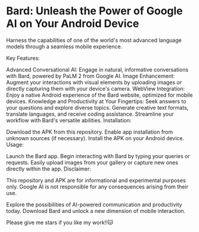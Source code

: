 # Bard: Unleash the Power of Google AI on Your Android Device

Harness the capabilities of one of the world's most advanced language models through a seamless mobile experience.

Key Features:

Advanced Conversational AI: Engage in natural, informative conversations with Bard, powered by PaLM 2 from Google AI.
Image Enhancement: Augment your interactions with visual elements by uploading images or directly capturing them with your device's camera.
WebView Integration: Enjoy a native Android experience of the Bard website, optimized for mobile devices.
Knowledge and Productivity at Your Fingertips:
Seek answers to your questions and explore diverse topics.
Generate creative text formats, translate languages, and receive coding assistance.
Streamline your workflow with Bard's versatile abilities.
Installation:

Download the APK from this repository.
Enable app installation from unknown sources (if necessary).
Install the APK on your Android device.
Usage:

Launch the Bard app.
Begin interacting with Bard by typing your queries or requests.
Easily upload images from your gallery or capture new ones directly within the app.
Disclaimer:

This repository and APK are for informational and experimental purposes only. Google AI is not responsible for any consequences arising from their use.

Explore the possibilities of AI-powered communication and productivity today. Download Bard and unlock a new dimension of mobile interaction.

Please give me stars if you like my work!!🐱
